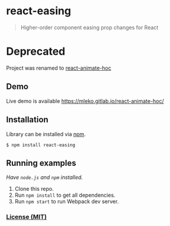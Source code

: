 # react-easing
> Higher-order component easing prop changes for React

# Deprecated
Project was renamed to [react-animate-hoc](https://www.npmjs.com/package/react-animate-hoc)

## Demo

Live demo is available https://mleko.gitlab.io/react-animate-hoc/

## Installation

Library can be installed via [npm](https://www.npmjs.com/package/react-easing).

```
$ npm install react-easing
```

## Running examples

  *Have `node.js` and `npm` installed.*

 1. Clone this repo.
 2. Run `npm install` to get all dependencies.
 3. Run `npm start` to run Webpack dev server.


### [License (MIT)](LICENSE.md)
